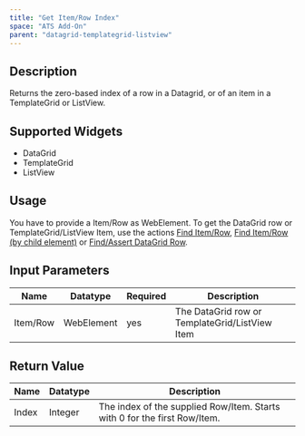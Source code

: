 ```yaml
---
title: "Get Item/Row Index"
space: "ATS Add-On" 
parent: "datagrid-templategrid-listview"
---
```


## Description

Returns the zero-based index of a row in a Datagrid, or of an item in a TemplateGrid or ListView.

## Supported Widgets

 + DataGrid
 + TemplateGrid
 + ListView

## Usage

You have to provide a Item/Row as WebElement. To get the DataGrid row or TemplateGrid/ListView Item, use the actions [Find Item/Row](find-itemrow), [Find Item/Row (by child element)](find-itemrow-by-child) or [Find/Assert DataGrid Row](findassert-datagrid-row).    

## Input Parameters

Name | Datatype | Required| Description
--- | --- | --- | ---
Item/Row | WebElement |yes| The DataGrid row or TemplateGrid/ListView Item

## Return Value

Name | Datatype | Description
--- | --- | ---
Index | Integer | The index of the supplied Row/Item. Starts with 0 for the first Row/Item.
